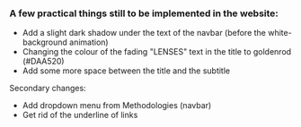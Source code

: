 ### A few practical things still to be implemented in the website:
- Add a slight dark shadow under the text of the navbar (before the white-background animation)
- Changing the colour of the fading "LENSES" text in the title to goldenrod (#DAA520)
- Add some more space between the title and the subtitle

Secondary changes:
- Add dropdown menu from Methodologies (navbar)
- Get rid of the underline of links 
